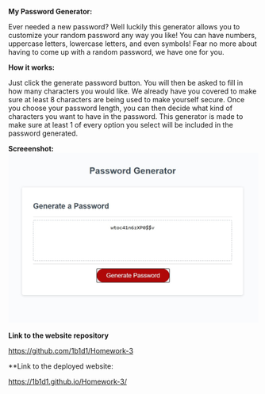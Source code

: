 **My Password Generator:**

Ever needed a new password? Well luckily this generator
allows you to customize your random password any way you like!
You can have numbers, uppercase letters, lowercase letters, and even symbols!
Fear no more about having to come up with a random password, we have one for you.

**How it works:**

Just click the generate password button. You will then be asked to fill in
how many characters you would like. We already have you covered to make sure at least 8 
characters are being used to make yourself secure. Once you choose your password
length, you can then decide what kind of characters you want to have in the password.
This generator is made to make sure at least 1 of every option you select will be included
in the password generated. 

**Screeenshot:**
![](Genscreen.jpg)

**Link to the website repository**

https://github.com/1b1d1/Homework-3


**Link to the deployed website:

https://1b1d1.github.io/Homework-3/
